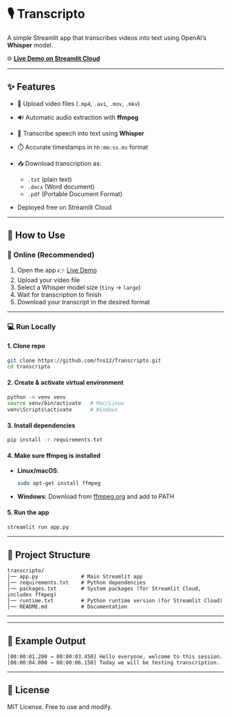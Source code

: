# 🎙️ Transcripto

A simple Streamlit app that transcribes videos into text using OpenAI’s **Whisper** model.

🌐 **[Live Demo on Streamlit Cloud](https://transcripto12.streamlit.app/)**

---

## ✨ Features

* 🎥 Upload video files (`.mp4`, `.avi`, `.mov`, `.mkv`)
* 🔊 Automatic audio extraction with **ffmpeg**
* 🧠 Transcribe speech into text using **Whisper**
* ⏱️ Accurate timestamps in `hh:mm:ss.ms` format
* 📥 Download transcription as:

  * `.txt` (plain text)
  * `.docx` (Word document)
  * `.pdf` (Portable Document Format)
  
* Deployed free on Streamlit Cloud

---

## 🚀 How to Use

### 🔗 Online (Recommended)

1. Open the app 👉 [Live Demo](https://transcripto12.streamlit.app/)
2. Upload your video file
3. Select a Whisper model size (`tiny` → `large`)
4. Wait for transcription to finish
5. Download your transcript in the desired format

---

### 💻 Run Locally

#### 1. Clone repo

```bash
git clone https://github.com/fns12/Transcripto.git
cd transcripto
```

#### 2. Create & activate virtual environment

```bash
python -m venv venv
source venv/bin/activate   # Mac/Linux
venv\Scripts\activate      # Windows
```

#### 3. Install dependencies

```bash
pip install -r requirements.txt
```

#### 4. Make sure ffmpeg is installed

* **Linux/macOS**:

  ```bash
  sudo apt-get install ffmpeg
  ```
* **Windows**: Download from [ffmpeg.org](https://ffmpeg.org/download.html) and add to PATH

#### 5. Run the app

```bash
streamlit run app.py
```

---

## 📂 Project Structure

```
transcripto/
│── app.py              # Main Streamlit app
│── requirements.txt    # Python dependencies
│── packages.txt        # System packages (for Streamlit Cloud, includes ffmpeg)
│── runtime.txt         # Python runtime version (for Streamlit Cloud)
│── README.md           # Documentation
```

---



---

## 📝 Example Output

```
[00:00:01.200 → 00:00:03.450] Hello everyone, welcome to this session.
[00:00:04.000 → 00:00:06.150] Today we will be testing transcription.
```

---

## 📜 License

MIT License. Free to use and modify.


